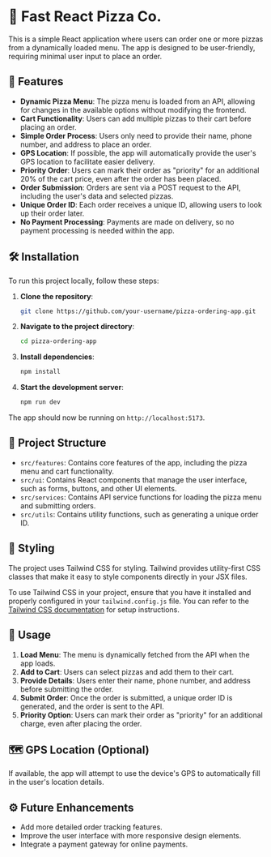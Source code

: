 # 🍕 Fast React Pizza Co.

This is a simple React application where users can order one or more pizzas from a dynamically loaded menu. The app is designed to be user-friendly, requiring minimal user input to place an order.

## 🚀 Features

- **Dynamic Pizza Menu**: The pizza menu is loaded from an API, allowing for changes in the available options without modifying the frontend.
- **Cart Functionality**: Users can add multiple pizzas to their cart before placing an order.
- **Simple Order Process**: Users only need to provide their name, phone number, and address to place an order.
- **GPS Location**: If possible, the app will automatically provide the user's GPS location to facilitate easier delivery.
- **Priority Order**: Users can mark their order as "priority" for an additional 20% of the cart price, even after the order has been placed.
- **Order Submission**: Orders are sent via a POST request to the API, including the user's data and selected pizzas.
- **Unique Order ID**: Each order receives a unique ID, allowing users to look up their order later.
- **No Payment Processing**: Payments are made on delivery, so no payment processing is needed within the app.

## 🛠️ Installation

To run this project locally, follow these steps:

1. **Clone the repository**:
   ```bash
   git clone https://github.com/your-username/pizza-ordering-app.git
   ```
2. **Navigate to the project directory**:
   ```bash
   cd pizza-ordering-app
   ```
3. **Install dependencies**:
   ```bash
   npm install
   ```
4. **Start the development server**:
   ```bash
   npm run dev
   ```

The app should now be running on `http://localhost:5173`.

## 🧩 Project Structure

- `src/features`: Contains core features of the app, including the pizza menu and cart functionality.
- `src/ui`: Contains React components that manage the user interface, such as forms, buttons, and other UI elements.
- `src/services`: Contains API service functions for loading the pizza menu and submitting orders.
- `src/utils`: Contains utility functions, such as generating a unique order ID.

## 🎨 Styling

The project uses Tailwind CSS for styling. Tailwind provides utility-first CSS classes that make it easy to style components directly in your JSX files.

To use Tailwind CSS in your project, ensure that you have it installed and properly configured in your `tailwind.config.js` file. You can refer to the [Tailwind CSS documentation](https://tailwindcss.com/docs/installation) for setup instructions.

## 📖 Usage

1. **Load Menu**: The menu is dynamically fetched from the API when the app loads.
2. **Add to Cart**: Users can select pizzas and add them to their cart.
3. **Provide Details**: Users enter their name, phone number, and address before submitting the order.
4. **Submit Order**: Once the order is submitted, a unique order ID is generated, and the order is sent to the API.
5. **Priority Option**: Users can mark their order as "priority" for an additional charge, even after placing the order.

## 🗺️ GPS Location (Optional)

If available, the app will attempt to use the device's GPS to automatically fill in the user's location details.

## ⚙️ Future Enhancements

- Add more detailed order tracking features.
- Improve the user interface with more responsive design elements.
- Integrate a payment gateway for online payments.
